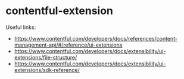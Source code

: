 # contentful-extension

Useful links:

- https://www.contentful.com/developers/docs/references/content-management-api/#/reference/ui-extensions
- https://www.contentful.com/developers/docs/extensibility/ui-extensions/file-structure/
- https://www.contentful.com/developers/docs/extensibility/ui-extensions/sdk-reference/
